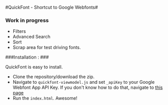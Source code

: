 #QuickFont - Shortcut to Google Webfonts#

### Work in progress ###
* Filters
* Advanced Search
* Sort
* Scrap area for test driving fonts.

###Installation : ###

QuickFont is easy to install.

* Clone the repository/download the zip.
* Navigate to `quickfont-viewmodel.js` and set `_apiKey` to your Google Webfont App API Key. If you don't know how to do that, navigate to [this page](http://google.com)
* Run the `index.html`. Awesome!